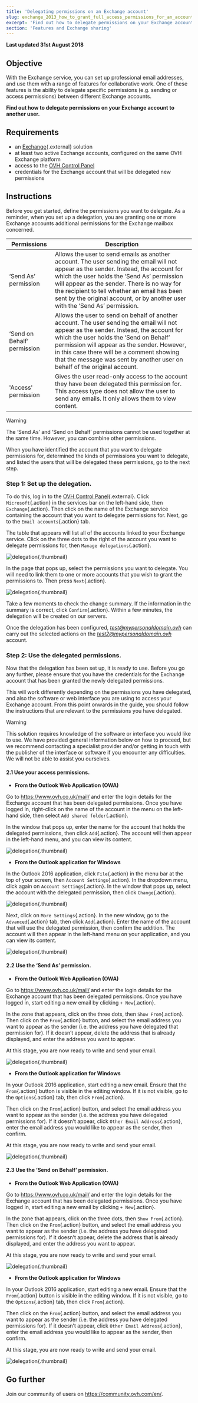 ```yaml
---
title: 'Delegating permissions on an Exchange account'
slug: exchange_2013_how_to_grant_full_access_permissions_for_an_account
excerpt: 'Find out how to delegate permissions on your Exchange account to another user'
section: 'Features and Exchange sharing'
---
```


**Last updated 31st August 2018**

## Objective

With the Exchange service, you can set up professional email addresses, and use them with a range of features for collaborative work. One of these features is the ability to delegate specific permissions (e.g. sending or access permissions) between different Exchange accounts.

**Find out how to delegate permissions on your Exchange account to another user.**

## Requirements

- an [Exchange](https://www.ovh.co.uk/emails/){.external} solution
- at least two active Exchange accounts, configured on the same OVH Exchange platform
- access to the [OVH Control Panel](https://www.ovh.com/auth/?action=gotomanager)
- credentials for the Exchange account that will be delegated new permissions

## Instructions

Before you get started, define the permissions you want to delegate. As a reminder, when you set up a delegation, you are granting one or more Exchange accounts additional permissions for the Exchange mailbox concerned.

|Permissions|Description|
|---|---|
|‘Send As’ permission|Allows the user to send emails as another account. The user sending the email will not appear as the sender. Instead, the account for which the user holds the ‘Send As’ permission will appear as the sender. There is no way for the recipient to tell whether an email has been sent by the original account, or by another user with the ‘Send As’ permission.|
|‘Send on Behalf’ permission|Allows the user to send on behalf of another account. The user sending the email will not appear as the sender. Instead, the account for which the user holds the ‘Send on Behalf’ permission will appear as the sender. However, in this case there will be a comment showing that the message was sent by another user on behalf of the original account.|
|'Access' permission|Gives the user read-only access to the account they have been delegated this permission for. This access type does not allow the user to send any emails. It only allows them to view content.|

> [!warning]
>
> The ‘Send As’ and ‘Send on Behalf’ permissions cannot be used together at the same time. However, you can combine other permissions.
> 

When you have identified the account that you want to delegate permissions for, determined the kinds of permissions you want to delegate, and listed the users that will be delegated these permissions, go to the next step.

### Step 1: Set up the delegation.

To do this, log in to the [OVH Control Panel](https://www.ovh.com/auth/?action=gotomanager){.external}. Click `Microsoft`{.action} in the services bar on the left-hand side, then `Exchange`{.action}. Then click on the name of the Exchange service containing the account that you want to delegate permissions for. Next, go to the `Email accounts`{.action} tab.

The table that appears will list all of the accounts linked to your Exchange service. Click on the three dots to the right of the account you want to delegate permissions for, then `Manage delegations`{.action}.

![delegation](images/delegation-step1.png){.thumbnail}

In the page that pops up, select the permissions you want to delegate. You will need to link them to one or more accounts that you wish to grant the permissions to. Then press `Next`{.action}.

![delegation](images/delegation-step2.png){.thumbnail}

Take a few moments to check the change summary. If the information in the summary is correct, click `Confirm`{.action}. Within a few minutes, the delegation will be created on our servers.

Once the delegation has been configured, *test@mypersonaldomain.ovh* can carry out the selected actions on the *test2@mypersonaldomain.ovh* account.

### Step 2: Use the delegated permissions.

Now that the delegation has been set up, it is ready to use. Before you go any further, please ensure that you have the credentials for the Exchange account that has been granted the newly delegated permissions.

This will work differently depending on the permissions you have delegated, and also the software or web interface you are using to access your Exchange account. From this point onwards in the guide, you should follow the instructions that are relevant to the permissions you have delegated.


> [!warning]
>
> This solution requires knowledge of the software or interface you would like to use. We have provided general information below on how to proceed, but we recommend contacting a specialist provider and/or getting in touch with the publisher of the interface or software if you encounter any difficulties. We will not be able to assist you ourselves.
>

#### 2.1 Use your access permissions.

- **From the Outlook Web Application (OWA)**

Go to <https://www.ovh.co.uk/mail/> and enter the login details for the Exchange account that has been delegated permissions. Once you have logged in, right-click on the name of the account in the menu on the left-hand side, then select `Add shared folder`{.action}.

In the window that pops up, enter the name for the account that holds the delegated permissions, then click `Add`{.action}. The account will then appear in the left-hand menu, and you can view its content.

![delegation](images/delegation-step3.png){.thumbnail}

- **From the Outlook application for Windows**

In the Outlook 2016 application, click `File`{.action} in the menu bar at the top of your screen, then `Account Settings`{.action}. In the dropdown menu, click again on `Account Settings`{.action}. In the window that pops up, select the account with the delegated permission, then click `Change`{.action}. 

![delegation](images/delegation-step4.png){.thumbnail}

Next, click on `More Settings`{.action}. In the new window, go to the `Advanced`{.action} tab, then click `Add`{.action}. Enter the name of the account that will use the delegated permission, then confirm the addition. The account will then appear in the left-hand menu on your application, and you can view its content.

![delegation](images/delegation-step5.png){.thumbnail}

#### 2.2 Use the ‘Send As’ permission.

- **From the Outlook Web Application (OWA)**

Go to <https://www.ovh.co.uk/mail/> and enter the login details for the Exchange account that has been delegated permissions. Once you have logged in, start editing a new email by clicking `+ New`{.action}.

In the zone that appears, click on the three dots, then `Show From`{.action}. Then click on the `From`{.action} button, and select the email address you want to appear as the sender (i.e. the address you have delegated that permission for). If it doesn’t appear, delete the address that is already displayed, and enter the address you want to appear. 

At this stage, you are now ready to write and send your email. 

![delegation](images/delegation-step6.png){.thumbnail}

- **From the Outlook application for Windows**

In your Outlook 2016 application, start editing a new email. Ensure that the `From`{.action} button is visible in the editing window. If it is not visible, go to the `Options`{.action} tab, then click `From`{.action}.

Then click on the `From`{.action} button, and select the email address you want to appear as the sender (i.e. the address you have delegated permissions for). If it doesn’t appear, click `Other Email Address`{.action}, enter the email address you would like to appear as the sender, then confirm. 

At this stage, you are now ready to write and send your email. 

![delegation](images/delegation-step7.png){.thumbnail}

#### 2.3 Use the ‘Send on Behalf’ permission.

- **From the Outlook Web Application (OWA)**

Go to <https://www.ovh.co.uk/mail/> and enter the login details for the Exchange account that has been delegated permissions. Once you have logged in, start editing a new email by clicking `+ New`{.action}.

In the zone that appears, click on the three dots, then `Show From`{.action}. Then click on the `From`{.action} button, and select the email address you want to appear as the sender (i.e. the address you have delegated permissions for). If it doesn’t appear, delete the address that is already displayed, and enter the address you want to appear. 

At this stage, you are now ready to write and send your email. 

![delegation](images/delegation-step6.png){.thumbnail}

- **From the Outlook application for Windows**

In your Outlook 2016 application, start editing a new email. Ensure that the `From`{.action} button is visible in the editing window. If it is not visible, go to the `Options`{.action} tab, then click `From`{.action}.

Then click on the `From`{.action} button, and select the email address you want to appear as the sender (i.e. the address you have delegated permissions for). If it doesn’t appear, click `Other Email Address`{.action}, enter the email address you would like to appear as the sender, then confirm. 

At this stage, you are now ready to write and send your email. 

![delegation](images/delegation-step7.png){.thumbnail}

## Go further

Join our community of users on <https://community.ovh.com/en/>.